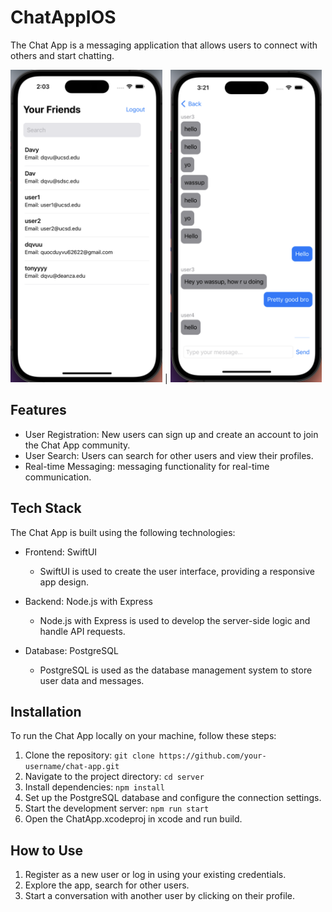 # ChatAppIOS
The Chat App is a messaging application that allows users to connect with others and start chatting. 



<img src="ChatApp/Assets.xcassets/userListImage.png" width="auto" height="500" />  |  <img src="ChatApp/Assets.xcassets/chatscreen.png" width="auto" height="500" />


## Features
- User Registration: New users can sign up and create an account to join the Chat App community.
- User Search: Users can search for other users and view their profiles.
- Real-time Messaging: messaging functionality for real-time communication.

## Tech Stack

The Chat App is built using the following technologies:

- Frontend: SwiftUI
  - SwiftUI is used to create the user interface, providing a responsive app design.

- Backend: Node.js with Express
  - Node.js with Express is used to develop the server-side logic and handle API requests.

- Database: PostgreSQL
  - PostgreSQL is used as the database management system to store user data and messages.

## Installation

To run the Chat App locally on your machine, follow these steps:

1. Clone the repository: `git clone https://github.com/your-username/chat-app.git`
2. Navigate to the project directory: `cd server`
3. Install dependencies: `npm install`
4. Set up the PostgreSQL database and configure the connection settings.
5. Start the development server: `npm run start`
6. Open the ChatApp.xcodeproj in xcode and run build.

## How to Use

1. Register as a new user or log in using your existing credentials.
2. Explore the app, search for other users.
3. Start a conversation with another user by clicking on their profile.
